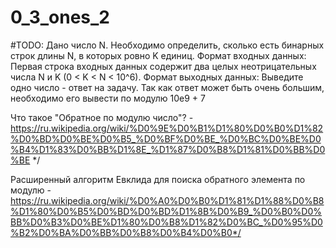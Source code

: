# 0_3_ones_2

#TODO: Дано число N. Необходимо определить, сколько есть бинарных строк длины N, в которых ровно K единиц.
  Формат входных данных: Первая строка входных данных содержит два целых неотрицательных числа N и K (0 < K < N < 10^6).
  Формат выходных данных: Выведите одно число - ответ на задачу. Так как ответ может быть очень большим, необходимо его вывести по модулю 10e9 + 7 

Что такое "Обратное по модулю число"? -
https://ru.wikipedia.org/wiki/%D0%9E%D0%B1%D1%80%D0%B0%D1%82%D0%BD%D0%BE%D0%B5_%D0%BF%D0%BE_%D0%BC%D0%BE%D0%B4%D1%83%D0%BB%D1%8E_%D1%87%D0%B8%D1%81%D0%BB%D0%BE */

Расширенный алгоритм Евклида для поиска обратного элемента по модулю -
https://ru.wikipedia.org/wiki/%D0%A0%D0%B0%D1%81%D1%88%D0%B8%D1%80%D0%B5%D0%BD%D0%BD%D1%8B%D0%B9_%D0%B0%D0%BB%D0%B3%D0%BE%D1%80%D0%B8%D1%82%D0%BC_%D0%95%D0%B2%D0%BA%D0%BB%D0%B8%D0%B4%D0%B0*/
